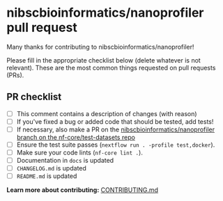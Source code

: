 # nibscbioinformatics/nanoprofiler pull request

Many thanks for contributing to nibscbioinformatics/nanoprofiler!

Please fill in the appropriate checklist below (delete whatever is not relevant).
These are the most common things requested on pull requests (PRs).

## PR checklist

- [ ] This comment contains a description of changes (with reason)
- [ ] If you've fixed a bug or added code that should be tested, add tests!
- [ ] If necessary, also make a PR on the [nibscbioinformatics/nanoprofiler branch on the nf-core/test-datasets repo](https://github.com/nf-core/test-datasets/pull/new/nibscbioinformatics/nanoprofiler)
- [ ] Ensure the test suite passes (`nextflow run . -profile test,docker`).
- [ ] Make sure your code lints (`nf-core lint .`).
- [ ] Documentation in `docs` is updated
- [ ] `CHANGELOG.md` is updated
- [ ] `README.md` is updated

**Learn more about contributing:** [CONTRIBUTING.md](https://github.com/nibscbioinformatics/nanoprofiler/tree/master/.github/CONTRIBUTING.md)
